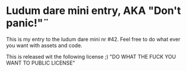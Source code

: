 # Ludum dare mini entry, AKA "Don't panic!"¨

This is my entry to the ludum dare mini nr #42.
Feel free to do what ever you want with assets and code.

This is released wit the following license ;)
"DO WHAT THE FUCK YOU WANT TO PUBLIC LICENSE"
